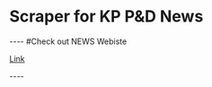 <h1>Scraper for KP P&D News</h1>
----
#Check out NEWS Webiste
<p>
  <a href="https://pndkp.gov.pk/blog-grid/">Link</a>
</p>
----
